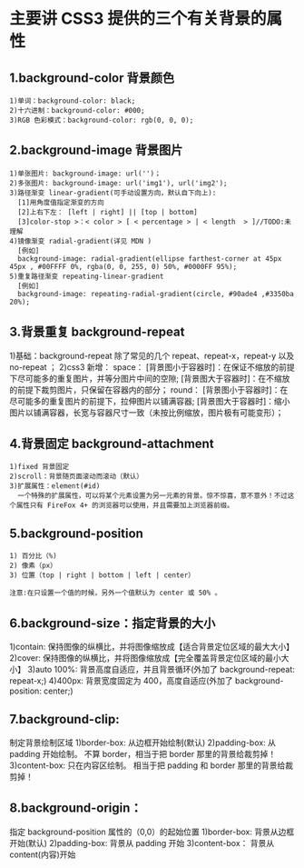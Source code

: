 # 主要讲 CSS3 提供的三个有关背景的属性

[参考]: https://juejin.cn/post/6844904046352924680

## 1.background-color 背景颜色

```text
1)单词：background-color: black;
2)十六进制：background-color: #000;
3)RGB 色彩模式：background-color: rgb(0, 0, 0);
```

## 2.background-image 背景图片

```text
1)单张图片: background-image: url('')；
2)多张图片: background-image: url('img1'), url('img2');
3)路径渐变 linear-gradient(可手动设置方向，默认自下向上):
  [1]用角度值指定渐变的方向
  [2]上右下左： [left | right] || [top | bottom]
  [3]color-stop >：< color > [ < percentage > | < length  > ]//TODO:未理解
4)镜像渐变 radial-gradient(详见 MDN )
  [例如]
  background-image: radial-gradient(ellipse farthest-corner at 45px 45px , #00FFFF 0%, rgba(0, 0, 255, 0) 50%, #0000FF 95%);
5)重复路径渐变 repeating-linear-gradient
  [例如]
  background-image: repeating-radial-gradient(circle, #90ade4 ,#3350ba 20%);
```

## 3.背景重复 background-repeat

1)基础：background-repeat 除了常见的几个 repeat、repeat-x，repeat-y 以及 no-repeat ；
2)css3 新增：
space：
[背景图小于容器时]：在保证不缩放的前提下尽可能多的重复图片，并等分图片中间的空隙;
[背景图大于容器时]：在不缩放的前提下裁剪图片，只保留在容器内的部分；
round：
[背景图小于容器时]：在尽可能多的重复图片的前提下，拉伸图片以铺满容器;
[背景图大于容器时]：缩小图片以铺满容器，长宽与容器尺寸一致（未按比例缩放，图片极有可能变形）；

## 4.背景固定 background-attachment

```text
1)fixed 背景固定
2)scroll：背景随页面滚动而滚动（默认）
3)扩展属性：element(#id)
  一个特殊的扩展属性，可以将某个元素设置为另一元素的背景。惊不惊喜，意不意外！不过这个属性只有 FireFox 4+ 的浏览器可以使用，并且需要加上浏览器前缀。
```

## 5.background-position

```text
1)​ 百分比（%)
2) 像素（px）
3) 位置（top | right | bottom | left | center）

注意:在只设置一个值的时候，另外一个值默认为 center 或 50% 。
```

## 6.background-size：指定背景的大小

1)contain: 保持图像的纵横比，并将图像缩放成【适合背景定位区域的最大大小】
2)cover: 保持图像的纵横比，并将图像缩放成【完全覆盖背景定位区域的最小大小】
3)auto 100%: 背景高度自适应，并且背景循环(外加了 background-repeat: repeat-x;)
4)400px: 背景宽度固定为 400，高度自适应(外加了 background-position: center;)

## 7.background-clip:

制定背景绘制区域
1)border-box: 从边框开始绘制(默认)
2)padding-box: 从 padding 开始绘制。 不算 border，相当于把 border 那里的背景给裁剪掉！
3)content-box: 只在内容区绘制。 相当于把 padding 和 border 那里的背景给裁剪掉！

## 8.background-origin：

指定 background-position 属性的（0,0）的起始位置
1)border-box: 背景从边框开始(默认)
2)padding-box: 背景从 padding 开始
3)content-box： 背景从 content(内容)开始
